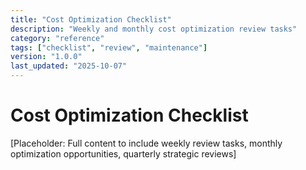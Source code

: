 ```yaml
---
title: "Cost Optimization Checklist"
description: "Weekly and monthly cost optimization review tasks"
category: "reference"
tags: ["checklist", "review", "maintenance"]
version: "1.0.0"
last_updated: "2025-10-07"
---
```


# Cost Optimization Checklist

[Placeholder: Full content to include weekly review tasks, monthly optimization opportunities, quarterly strategic reviews]
